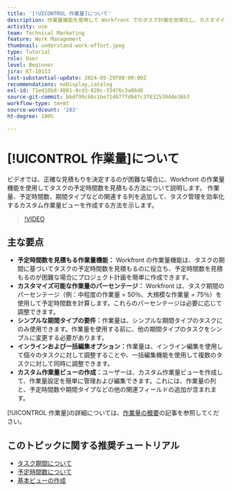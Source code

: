 ```yaml
---
title: '[!UICONTROL 作業量]について'
description: 作業量機能を使用して Workfront でのタスク計画を効率化し、カスタマイズ可能な予定時間の見積もり、インラインおよび一括編集、カスタムビューを使用して、効率的なプロジェクト管理を実現します。
activity: use
team: Technical Marketing
feature: Work Management
thumbnail: understand-work-effort.jpeg
type: Tutorial
role: User
level: Beginner
jira: KT-10153
last-substantial-update: 2024-05-29T00:00:00Z
recommendations: noDisplay,catalog
exl-id: 71ed10b8-4801-4cd3-828c-334f6c3a86d8
source-git-commit: bbdf99c6bc1be714077fd94fc3f8325394de36b3
workflow-type: tm+mt
source-wordcount: '283'
ht-degree: 100%

---
```


# [!UICONTROL 作業量]について

ビデオでは、正確な見積もりを決定するのが困難な場合に、Workfront の作業量機能を使用してタスクの予定時間数を見積もる方法について説明します。
作業量、予定時間数、期間タイプなどの関連する列を追加して、タスク管理を効率化するカスタム作業量ビューを作成する方法を示します。

>[!VIDEO](https://video.tv.adobe.com/v/3429446/?quality=12&learn=on&enablevpops=1)

## 主な要点

* **予定時間数を見積もる作業量機能：** Workfront の作業量機能は、タスクの期間に基づいてタスクの予定時間数を見積もるのに役立ち、予定時間数を見積もるのが困難な場合にプロジェクト計画を簡単に作成できます。
* **カスタマイズ可能な作業量のパーセンテージ：** Workfront は、タスク期間のパーセンテージ（例：中程度の作業量 = 50％、大規模な作業量 = 75％）を使用して予定時間数を計算します。これらのパーセンテージは必要に応じて調整できます。
* **シンプルな期間タイプの要件：**&#x200B;作業量は、シンプルな期間タイプのタスクにのみ使用できます。作業量を使用する前に、他の期間タイプのタスクをシンプルに変更する必要があります。
* **インラインおよび一括編集オプション：**&#x200B;作業量は、インライン編集を使用して個々のタスクに対して調整することや、一括編集機能を使用して複数のタスクに対して同時に調整できます。
* **カスタム作業量ビューの作成：**&#x200B;ユーザーは、カスタム作業量ビューを作成して、作業量設定を簡単に管理および編集できます。これには、作業量の列と、予定時間数や期間タイプなどの他の関連フィールドの追加が含まれます。


[!UICONTROL 作業量]の詳細については、[作業量の概要](https://experienceleague.adobe.com/docs/workfront/using/manage-work/tasks/task-information/work-effort.html?lang=ja)の記事を参照してください。


## このトピックに関する推奨チュートリアル

* [タスク期間について](/help/manage-work/tasks/understand-task-durations.md)
* [予定時間数について](/help/manage-work/tasks/understand-planned-hours.md)
* [基本ビューの作成](/help/reporting/basic-reporting/create-a-basic-view.md)
